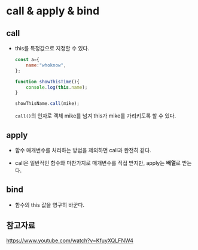 # call & apply & bind

## call

- this를 특정값으로 지정할 수 있다.

    ```js
    const a={
        name:"whoknow",
    };

    function showThisTime(){
        console.log(this.name);
    }

    showThisName.call(mike);
    ```

    `call()`의 인자로 객체 mike를 넘겨 this가 mike를 가리키도록 할 수 있다.



## apply

- 함수 매개변수를 처리하는 방법을 제외하면 call과 완전히 같다.

- call은 일반적인 함수와 마찬가지로 매개변수를 직접 받지만, apply는 **배열**로 받는다.

## bind

- 함수의 this 값을 영구히 바꾼다.




## 참고자료

https://www.youtube.com/watch?v=KfuyXQLFNW4